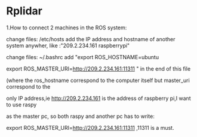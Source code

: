 # Rplidar

1.How to connect 2 machines in the ROS system:

  change files: /etc/hosts          add the IP address and hostname of another system anywher, like :"209.2.234.161	raspberrypi"
  
  change files: ~/.bashrc           add "export ROS_HOSTNAME=ubuntu   
  
  export ROS_MASTER_URI=http://209.2.234.161:11311  "    in the end of this file
                                         
  (where the ros_hostname correspond to the computer itself but master_uri correspond to the
                                         
  only IP address,ie http://209.2.234.161 is the address of raspberry pi,I want to use raspy
                                         
  as the master pc, so both raspy and another pc has to write:
                                        
  export ROS_MASTER_URI=http://209.2.234.161:11311 ,11311 is a must.

